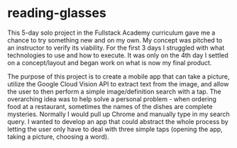 # reading-glasses

This 5-day solo project in the Fullstack Academy curriculum gave me a chance to try something new and on my own. My concept was pitched to an instructor to verify its viability. For the first 3 days I struggled with what technologies to use and how to execute. It was only on the 4th day I settled on a concept/layout and began work on what is now my final product.

The purpose of this project is to create a mobile app that can take a picture, utilize the Google Cloud Vision API to extract text from the image, and allow the user to then perform a simple image/definition search with a tap. The overarching idea was to help solve a personal problem - when ordering food at a restaurant, sometimes the names of the dishes are complete mysteries. Normally I would pull up Chrome and manually type in my search query. I wanted to develop an app that could abstract the whole process by letting the user only have to deal with three simple taps (opening the app, taking a picture, choosing a word).
